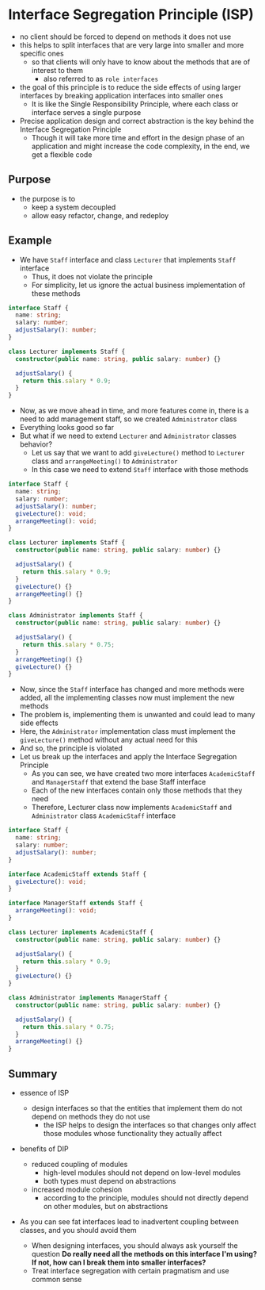 # Interface Segregation Principle (ISP)

- no client should be forced to depend on methods it does not use
- this helps to split interfaces that are very large into smaller and more specific ones
  - so that clients will only have to know about the methods that are of interest to them
    - also referred to as `role interfaces`
- the goal of this principle is to reduce the side effects of using larger interfaces by breaking application interfaces into smaller ones
  - It is like the Single Responsibility Principle, where each class or interface serves a single purpose
- Precise application design and correct abstraction is the key behind the Interface Segregation Principle
  - Though it will take more time and effort in the design phase of an application and might increase the code complexity, in the end, we get a flexible code

## Purpose

- the purpose is to
  - keep a system decoupled
  - allow easy refactor, change, and redeploy

## Example

- We have `Staff` interface and class `Lecturer` that implements `Staff` interface
  - Thus, it does not violate the principle
  - For simplicity, let us ignore the actual business implementation of these methods

```ts
interface Staff {
  name: string;
  salary: number;
  adjustSalary(): number;
}

class Lecturer implements Staff {
  constructor(public name: string, public salary: number) {}

  adjustSalary() {
    return this.salary * 0.9;
  }
}
```

- Now, as we move ahead in time, and more features come in, there is a need to add management staff, so we created `Administrator` class
- Everything looks good so far
- But what if we need to extend `Lecturer` and `Administrator` classes behavior?
  - Let us say that we want to add `giveLecture()` method to `Lecturer` class and `arrangeMeeting()` to `Administrator`
  - In this case we need to extend `Staff` interface with those methods

```ts
interface Staff {
  name: string;
  salary: number;
  adjustSalary(): number;
  giveLecture(): void;
  arrangeMeeting(): void;
}

class Lecturer implements Staff {
  constructor(public name: string, public salary: number) {}

  adjustSalary() {
    return this.salary * 0.9;
  }
  giveLecture() {}
  arrangeMeeting() {}
}

class Administrator implements Staff {
  constructor(public name: string, public salary: number) {}

  adjustSalary() {
    return this.salary * 0.75;
  }
  arrangeMeeting() {}
  giveLecture() {}
}
```

- Now, since the `Staff` interface has changed and more methods were added, all the implementing classes now must implement the new methods
- The problem is, implementing them is unwanted and could lead to many side effects
- Here, the `Administrator` implementation class must implement the `giveLecture()` method without any actual need for this
- And so, the principle is violated
- Let us break up the interfaces and apply the Interface Segregation Principle
  - As you can see, we have created two more interfaces `AcademicStaff` and `ManagerStaff` that extend the base Staff interface
  - Each of the new interfaces contain only those methods that they need
  - Therefore, Lecturer class now implements `AcademicStaff` and `Administrator` class `AcademicStaff` interface

```ts
interface Staff {
  name: string;
  salary: number;
  adjustSalary(): number;
}

interface AcademicStaff extends Staff {
  giveLecture(): void;
}

interface ManagerStaff extends Staff {
  arrangeMeeting(): void;
}

class Lecturer implements AcademicStaff {
  constructor(public name: string, public salary: number) {}

  adjustSalary() {
    return this.salary * 0.9;
  }
  giveLecture() {}
}

class Administrator implements ManagerStaff {
  constructor(public name: string, public salary: number) {}

  adjustSalary() {
    return this.salary * 0.75;
  }
  arrangeMeeting() {}
}
```

## Summary

- essence of ISP

  - design interfaces so that the entities that implement them do not depend on methods they do not use
    - the ISP helps to design the interfaces so that changes only affect those modules whose functionality they actually affect

- benefits of DIP

  - reduced coupling of modules
    - high-level modules should not depend on low-level modules
    - both types must depend on abstractions
  - increased module cohesion
    - according to the principle, modules should not directly depend on other modules, but on abstractions

- As you can see fat interfaces lead to inadvertent coupling between classes, and you should avoid them
  - When designing interfaces, you should always ask yourself the question **Do really need all the methods on this interface I'm using? If not, how can I break them into smaller interfaces?**
  - Treat interface segregation with certain pragmatism and use common sense
